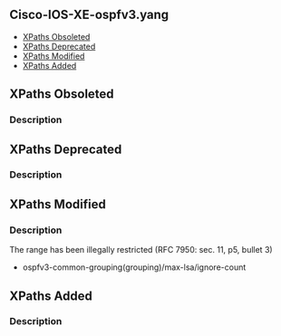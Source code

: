 ## Cisco-IOS-XE-ospfv3.yang


- [XPaths Obsoleted](#xpaths-obsoleted)
- [XPaths Deprecated](#xpaths-deprecated)
- [XPaths Modified](#xpaths-modified)
- [XPaths Added](#xpaths-added)

## XPaths Obsoleted

### Description

## XPaths Deprecated

### Description

## XPaths Modified

### Description

The range has been illegally restricted (RFC 7950: sec. 11, p5, bullet 3)

- ospfv3-common-grouping(grouping)/max-lsa/ignore-count

## XPaths Added

### Description
